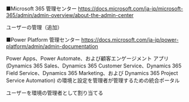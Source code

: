 ■Microsoft 365 管理センター
https://docs.microsoft.com/ja-jp/microsoft-365/admin/admin-overview/about-the-admin-center

ユーザーの管理（追加）

■Power Platform 管理センター
https://docs.microsoft.com/ja-jp/power-platform/admin/admin-documentation

Power Apps、Power Automate、および顧客エンゲージメント アプリ (Dynamics 365 Sales、Dynamics 365 Customer Service、Dynamics 365 Field Service、Dynamics 365 Marketing、および Dynamics 365 Project Service Automation) の環境と設定を管理者が管理するための統合ポータル

ユーザーを環境の管理者として割り当てる

